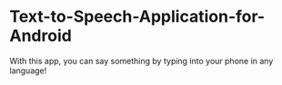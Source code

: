 # Text-to-Speech-Application-for-Android
With this app, you can say something by typing into your phone in any language!
